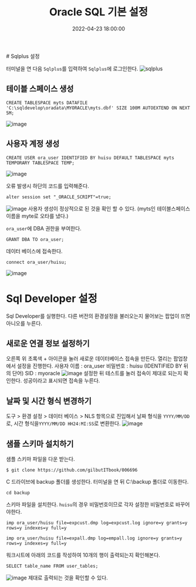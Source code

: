 ﻿---
title : "Oracle SQL 기본 설정"
excerpt: "sqlplus와 sql Developer의 기본적인 설정을 알아본다. "
categories:
- Oracle
tags:
- [Oracle]
- [SQL]
date: 2022-04-23 18:00:00
---

﻿# Sqlplus 설정

터미널을 연 다음 `Sqlplus`를 입력하여 `Sqlplus`에 로그인한다.
![sqlplus](https://user-images.githubusercontent.com/65166786/165076782-c46eaa26-6840-44b5-b0cf-1c431e6a2f1e.png)

## 테이블 스페이스 생성
```
CREATE TABLESPACE myts DATAFILE 'C:\sqldevelop\oradata\MYORACLE\myts.dbf' SIZE 100M AUTOEXTEND ON NEXT 5M;
```

![image](https://user-images.githubusercontent.com/65166786/165011283-6f6c40ca-acb3-4120-a438-e929683ea9fb.png)

## 사용자 계정 생성 
```
CREATE USER ora_user IDENTIFIED BY huisu DEFAULT TABLESPACE myts TEMPORARY TABLESPACE TEMP;
```
![image](https://user-images.githubusercontent.com/65166786/165011294-d1c78ae3-8a1e-49a3-a9a8-5902c6763f01.png)

오류 발생시 하단의 코드를 입력해준다.
```
alter session set "_ORACLE_SCRIPT"=true;
```
![image](https://user-images.githubusercontent.com/65166786/165078122-4963451e-5ec2-4977-b405-b3e5684565fc.png)
사용자 생성이 정상적으로 된 것을 확인 할 수 있다.
(myts인 테이블스페이스 이름을 myte로 오타를 냈다.)

`ora_user`에  DBA 권한을 부여한다.
```
GRANT DBA TO ora_user;
```
데이터 베이스에 접속한다.
```
connect ora_user/huisu;
```
![image](https://user-images.githubusercontent.com/65166786/165011687-11dac4c4-7202-4716-b37f-49916d9e45ae.png)


# Sql Developer 설정
Sql Developer를 실행한다. 
다른 버전의 환경설정을 불러오는지 물어보는 팝업이 뜨면 아니오를 누른다. 

## 새로운 연결 정보 설정하기
오른쪽 위 초록색 + 아이콘을 눌러 새로운 데이터베이스 접속을 만든다.
열리는 팝업창에서 설정을 진행한다.
사용자 이름 : ora_user
비밀번호 : huisu (IDENTIFIED BY 뒤의 단어)
SID : myoracle
![image](https://user-images.githubusercontent.com/65166786/165080147-fff07e91-1ab1-4b75-9b39-7ea4f1a9a35e.png)
설정한 뒤 테스트를 눌러 접속이 제대로 되는지 확인한다.
성공이라고 표시되면 접속을 누른다.
## 날짜 및 시간 형식 변경하기
도구 > 환경 설정 > 데이터 베이스 > NLS 항목으로 진입해서
날짜 형식을 `YYYY/MM/DD`로, 시간 형식을`YYYY/MM/DD HH24:MI:SS`로 변환한다.
![image](https://user-images.githubusercontent.com/65166786/165016347-a0e2cd1e-af34-488d-ab60-927db9530d41.png)

## 샘플 스키마 설치하기
샘플 스키마 파일을 다운 받는다.
```
$ git clone https://github.com/gilbutITbook/006696
```
C 드라이브에 backup 폴더를 생성한다.
터미널을 연 뒤 C:\backup 폴더로 이동한다. 
```
cd backup
```
스키마 파일을 설치한다.
`huisu`의 경우 비밀번호이므로
각자 설정한 비밀번호로 바꾸어야한다.
```
imp ora_user/huisu file=expcust.dmp log=expcust.log ignore=y grants=y rows=y indexes=y full=y
```
```
imp ora_user/huisu file=expall.dmp log=empall.log ignore=y grants=y rows=y indexes=y full=y
```
워크시트에 아래의 코드를 작성하여
10개의 행이 출력되는지 확인해본다.
```
SELECT table_name FROM user_tables;
```
![image](https://user-images.githubusercontent.com/65166786/165017760-1e1ce996-d65e-4724-8805-a41b7e096148.png)
제대로 출력되는 것을 확인할 수 있다.
